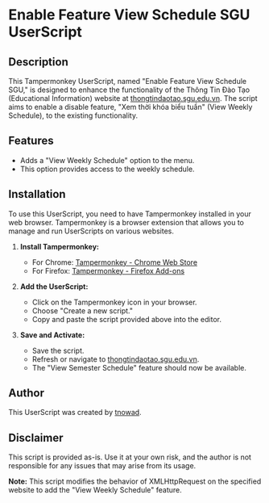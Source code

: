 # Enable Feature View Schedule SGU UserScript

## Description

This Tampermonkey UserScript, named "Enable Feature View Schedule SGU," is designed to enhance the functionality of the Thông Tin Đào Tạo (Educational Information) website at [thongtindaotao.sgu.edu.vn](https://thongtindaotao.sgu.edu.vn/). The script aims to enable a disable feature, "Xem thời khóa biểu tuần" (View Weekly Schedule), to the existing functionality.

## Features

- Adds a "View Weekly Schedule" option to the menu.
- This option provides access to the weekly schedule.

## Installation

To use this UserScript, you need to have Tampermonkey installed in your web browser. Tampermonkey is a browser extension that allows you to manage and run UserScripts on various websites.

1. **Install Tampermonkey:**

   - For Chrome: [Tampermonkey - Chrome Web Store](https://chrome.google.com/webstore/detail/tampermonkey/dhdgffkkebhmkfjojejmpbldmpobfkfo)
   - For Firefox: [Tampermonkey - Firefox Add-ons](https://addons.mozilla.org/en-US/firefox/addon/tampermonkey/)

2. **Add the UserScript:**

   - Click on the Tampermonkey icon in your browser.
   - Choose "Create a new script."
   - Copy and paste the script provided above into the editor.

3. **Save and Activate:**
   - Save the script.
   - Refresh or navigate to [thongtindaotao.sgu.edu.vn](https://thongtindaotao.sgu.edu.vn/).
   - The "View Semester Schedule" feature should now be available.

## Author

This UserScript was created by [tnowad](https://github.com/tnowad).

## Disclaimer

This script is provided as-is. Use it at your own risk, and the author is not responsible for any issues that may arise from its usage.

**Note:** This script modifies the behavior of XMLHttpRequest on the specified website to add the "View Weekly Schedule" feature.
